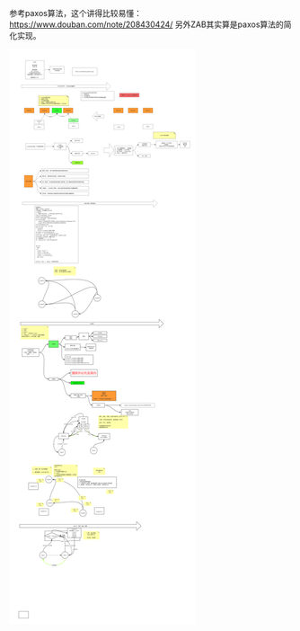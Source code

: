 参考paxos算法，这个讲得比较易懂：https://www.douban.com/note/208430424/
另外ZAB其实算是paxos算法的简化实现。

![ZOOKEEPER理论](images/ZOOKEEPER理论.jpg)
